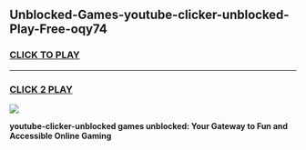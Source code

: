 
## Unblocked-Games-youtube-clicker-unblocked-Play-Free-oqy74
<h3>
<a href="https://premium76.site?title=youtube-clicker-unblocked&ref=23A">CLICK TO PLAY</a></h3>
<hr>

<h3>
<a href="https://premium76.site?title=youtube-clicker-unblocked&ref=23A">CLICK 2 PLAY</a>
  
</h3>

<a href="https://premium76.site?title=youtube-clicker-unblocked&ref=23A"><img src="https://clearcache.store/games.png"></a>


**youtube-clicker-unblocked games unblocked: Your Gateway to Fun and Accessible Online Gaming**
